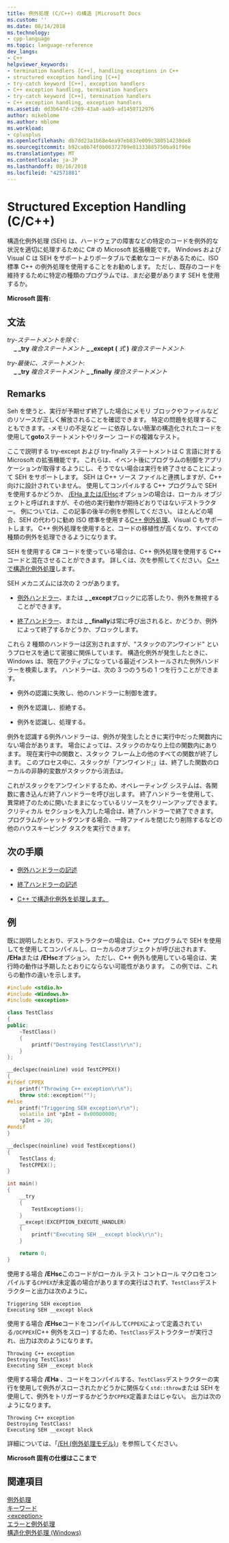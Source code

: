 ```yaml
---
title: 例外処理 (C/C++) の構造 |Microsoft Docs
ms.custom: ''
ms.date: 08/14/2018
ms.technology:
- cpp-language
ms.topic: language-reference
dev_langs:
- C++
helpviewer_keywords:
- termination handlers [C++], handling exceptions in C++
- structured exception handling [C++]
- try-catch keyword [C++], exception handlers
- C++ exception handling, termination handlers
- try-catch keyword [C++], termination handlers
- C++ exception handling, exception handlers
ms.assetid: dd3b647d-c269-43a8-aab9-ad1458712976
author: mikeblome
ms.author: mblome
ms.workload:
- cplusplus
ms.openlocfilehash: db7dd23a1b68e4ea97eb837e009c380514230de8
ms.sourcegitcommit: b92ca0b74f0b00372709e81333885750ba91f90e
ms.translationtype: MT
ms.contentlocale: ja-JP
ms.lasthandoff: 08/16/2018
ms.locfileid: "42571881"
---
```

# <a name="structured-exception-handling-cc"></a>Structured Exception Handling (C/C++)

構造化例外処理 (SEH) は、ハードウェアの障害などの特定のコードを例外的な状況を適切に処理するために C# の Microsoft 拡張機能です。 Windows および Visual C は SEH をサポートよりポータブルで柔軟なコードがあるために、ISO 標準 C++ の例外処理を使用することをお勧めします。 ただし、既存のコードを維持するために特定の種類のプログラムでは、まだ必要があります SEH を使用するか。

**Microsoft 固有:**

## <a name="grammar"></a>文法

*try-ステートメントを除く*:  
&nbsp;&nbsp;&nbsp;&nbsp;**_ _try** *複合ステートメント* **_ _except** **(** *式* **)** *複合ステートメント*

*try-最後に、ステートメント*:  
&nbsp;&nbsp;&nbsp;&nbsp;**_ _try** *複合ステートメント* **_ _finally** *複合ステートメント*

## <a name="remarks"></a>Remarks

Seh を使うと、実行が予期せず終了した場合にメモリ ブロックやファイルなどのリソースが正しく解放されることを確認できます。 特定の問題を処理することもできます。-メモリの不足など — に依存しない簡潔の構造化されたコードを使用して**goto**ステートメントやリターン コードの複雑なテスト。

ここで説明する try-except および try-finally ステートメントは C 言語に対する Microsoft の拡張機能です。 これらは、イベント後にプログラムの制御をアプリケーションが取得するようにし、そうでない場合は実行を終了させることによって SEH をサポートします。 SEH は C++ ソース ファイルと連携しますが、C++ 向けに設計されていません。 使用してコンパイルする C++ プログラムで SEH を使用するかどうか、 [/EHa または/EHsc](../build/reference/eh-exception-handling-model.md)オプションの場合は、ローカル オブジェクトと呼ばれますが、その他の実行動作が期待どおりではないデストラクター。 例については、この記事の後半の例を参照してください。 ほとんどの場合、SEH の代わりに勧め ISO 標準を使用する[C++ 例外処理](../cpp/try-throw-and-catch-statements-cpp.md)、Visual C もサポートします。 C++ 例外処理を使用すると、コードの移植性が高くなり、すべての種類の例外を処理できるようになります。

SEH を使用する C# コードを使っている場合は、C++ 例外処理を使用する C++ コードと混在させることができます。 詳しくは、次を参照してください。 [C++ で構造化例外処理](../cpp/exception-handling-differences.md)します。

SEH メカニズムには次の 2 つがあります。

- [例外ハンドラー](../cpp/writing-an-exception-handler.md)、または **_ _except**ブロックに応答したり、例外を無視することができます。

- [終了ハンドラー](../cpp/writing-a-termination-handler.md)、または **_ _finally**は常に呼び出されると、かどうか、例外によって終了するかどうか、ブロックします。

これら 2 種類のハンドラーは区別されますが、"スタックのアンワインド" というプロセスを通じて密接に関係しています。 構造化例外が発生したときに、Windows は、現在アクティブになっている最近インストールされた例外ハンドラーを検索します。 ハンドラーは、次の 3 つのうちの 1 つを行うことができます。

- 例外の認識に失敗し、他のハンドラーに制御を渡す。

- 例外を認識し、拒絶する。

- 例外を認識し、処理する。

例外を認識する例外ハンドラーは、例外が発生したときに実行中だった関数内にない場合があります。 場合によっては、スタックのかなり上位の関数内にあります。 現在実行中の関数と、スタック フレーム上の他のすべての関数が終了します。 このプロセス中に、スタックが「アンワインド;」は、終了した関数のローカルの非静的変数がスタックから消去は。

これがスタックをアンワインドするため、オペレーティング システムは、各関数に書き込んだ終了ハンドラーを呼び出します。 終了ハンドラーを使用して、異常終了のために開いたままになっているリソースをクリーンアップできます。 クリティカル セクションを入力した場合は、終了ハンドラーで終了できます。 プログラムがシャットダウンする場合、一時ファイルを閉じたり削除するなどの他のハウスキーピング タスクを実行できます。

## <a name="next-steps"></a>次の手順

- [例外ハンドラーの記述](../cpp/writing-an-exception-handler.md)

- [終了ハンドラーの記述](../cpp/writing-a-termination-handler.md)

- [C++ で構造化例外を処理します。](../cpp/exception-handling-differences.md)

## <a name="example"></a>例

既に説明したとおり、デストラクターの場合は、C++ プログラムで SEH を使用してを使用してコンパイルし、ローカルのオブジェクトが呼び出されます、 **/EHa**または **/EHsc**オプション。 ただし、C++ 例外も使用している場合は、実行時の動作は予期したとおりにならない可能性があります。 この例では、これらの動作の違いを示します。

```cpp
#include <stdio.h>
#include <Windows.h>
#include <exception>

class TestClass
{
public:
    ~TestClass()
    {
        printf("Destroying TestClass!\r\n");
    }
};

__declspec(noinline) void TestCPPEX()
{
#ifdef CPPEX
    printf("Throwing C++ exception\r\n");
    throw std::exception("");
#else
    printf("Triggering SEH exception\r\n");
    volatile int *pInt = 0x00000000;
    *pInt = 20;
#endif
}

__declspec(noinline) void TestExceptions()
{
    TestClass d;
    TestCPPEX();
}

int main()
{
    __try
    {
        TestExceptions();
    }
    __except(EXCEPTION_EXECUTE_HANDLER)
    {
        printf("Executing SEH __except block\r\n");
    }

    return 0;
}
```

使用する場合 **/EHsc**このコードがローカル テスト コントロール マクロをコンパイルする`CPPEX`が未定義の場合がありますの実行はされず、`TestClass`デストラクターと出力は次のように。

```Output
Triggering SEH exception
Executing SEH __except block
```

使用する場合 **/EHsc**コードをコンパイルして`CPPEX`によって定義されている`/DCPPEX`(C++ 例外をスロー) するため、`TestClass`デストラクターが実行され、出力は次のようになります。

```Output
Throwing C++ exception
Destroying TestClass!
Executing SEH __except block
```

使用する場合 **/EHa** 、コードをコンパイルする、`TestClass`デストラクターの実行を使用して例外がスローされたかどうかに関係なく`std::throw`または SEH を使用して、例外をトリガーするかどうか`CPPEX`定義またはじゃない。 出力は次のようになります。

```Output
Throwing C++ exception
Destroying TestClass!
Executing SEH __except block
```

詳細については、「[/EH (例外処理モデル)](../build/reference/eh-exception-handling-model.md)」を参照してください。

**Microsoft 固有の仕様はここまで**

## <a name="see-also"></a>関連項目

[例外処理](../cpp/exception-handling-in-visual-cpp.md)  
[キーワード](../cpp/keywords-cpp.md)  
[\<exception>](../standard-library/exception.md)  
[エラーと例外処理](../cpp/errors-and-exception-handling-modern-cpp.md)  
[構造化例外処理 (Windows)](http://msdn.microsoft.com/library/windows/desktop/ms680657.aspx)  
